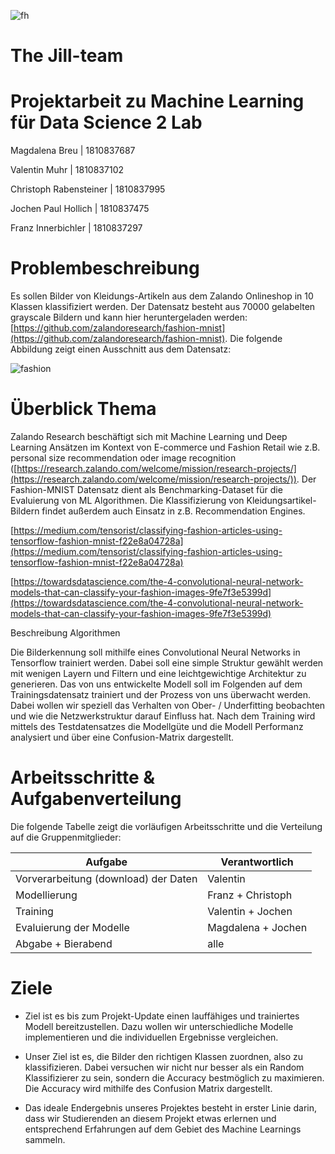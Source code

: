 
![fh](/images/image1.png)


# The Jill-team


# Projektarbeit zu Machine Learning für Data Science 2 Lab



Magdalena Breu | 1810837687

Valentin Muhr | 1810837102

Christoph Rabensteiner | 1810837995

Jochen Paul Hollich | 1810837475

Franz Innerbichler | 1810837297




# Problembeschreibung

Es sollen Bilder von Kleidungs-Artikeln aus dem Zalando Onlineshop in 10 Klassen klassifiziert werden. 
Der Datensatz besteht aus 70000 gelabelten grayscale Bildern und kann hier heruntergeladen werden: 
[https://github.com/zalandoresearch/fashion-mnist](https://github.com/zalandoresearch/fashion-mnist). 
Die folgende Abbildung zeigt einen Ausschnitt aus dem Datensatz:

![fashion](/images/image2.png)

# Überblick Thema

Zalando Research beschäftigt sich mit Machine Learning und Deep Learning Ansätzen im Kontext von E-commerce und Fashion Retail 
wie z.B. personal size recommendation oder image recognition ([https://research.zalando.com/welcome/mission/research-projects/](https://research.zalando.com/welcome/mission/research-projects/)). 
Der Fashion-MNIST Datensatz dient als Benchmarking-Dataset für die Evaluierung von ML Algorithmen. 
Die Klassifizierung von Kleidungsartikel-Bildern findet außerdem auch Einsatz in z.B. Recommendation Engines.

[https://medium.com/tensorist/classifying-fashion-articles-using-tensorflow-fashion-mnist-f22e8a04728a](https://medium.com/tensorist/classifying-fashion-articles-using-tensorflow-fashion-mnist-f22e8a04728a)

[https://towardsdatascience.com/the-4-convolutional-neural-network-models-that-can-classify-your-fashion-images-9fe7f3e5399d](https://towardsdatascience.com/the-4-convolutional-neural-network-models-that-can-classify-your-fashion-images-9fe7f3e5399d)





Beschreibung Algorithmen

Die Bilderkennung soll mithilfe eines Convolutional Neural Networks in Tensorflow trainiert werden. Dabei soll eine simple Struktur gewählt werden mit wenigen Layern und Filtern und eine leichtgewichtige Architektur zu generieren. Das von uns entwickelte Modell soll im Folgenden auf dem Trainingsdatensatz trainiert und der Prozess von uns überwacht werden. Dabei wollen wir speziell das Verhalten von Ober- / Underfitting beobachten und wie die Netzwerkstruktur darauf Einfluss hat. Nach dem Training wird mittels des Testdatensatzes die Modellgüte und die Modell Performanz analysiert und über eine Confusion-Matrix dargestellt.

# Arbeitsschritte &amp; Aufgabenverteilung

Die folgende Tabelle zeigt die vorläufigen Arbeitsschritte und die Verteilung auf die Gruppenmitglieder:


| Aufgabe | Verantwortlich |
| --- | --- |
| Vorverarbeitung (download) der Daten | Valentin |
| Modellierung | Franz + Christoph |
| Training | Valentin + Jochen |
| Evaluierung der Modelle | Magdalena + Jochen |
| Abgabe + Bierabend | alle |

# Ziele

- Ziel ist es bis zum Projekt-Update einen lauffähiges und trainiertes Modell bereitzustellen. Dazu wollen wir unterschiedliche Modelle implementieren und die individuellen Ergebnisse vergleichen.

- Unser Ziel ist es, die Bilder den richtigen Klassen zuordnen, also zu klassifizieren. Dabei versuchen wir nicht nur besser als ein Random Klassifizierer zu sein, sondern die Accuracy bestmöglich zu maximieren. Die Accuracy wird mithilfe des Confusion Matrix dargestellt.
- Das ideale Endergebnis unseres Projektes besteht in erster Linie darin, dass wir Studierenden an diesem Projekt etwas erlernen und entsprechend Erfahrungen auf dem Gebiet des Machine Learnings sammeln.